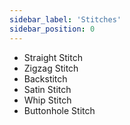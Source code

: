 ```yaml
---
sidebar_label: 'Stitches'
sidebar_position: 0
---
```


* Straight Stitch
* Zigzag Stitch
* Backstitch
* Satin Stitch
* Whip Stitch
* Buttonhole Stitch